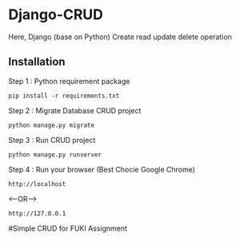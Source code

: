 # Django-CRUD

Here, Django (base on Python) Create read update delete operation 

## Installation

Step 1 : Python requirement package
``` base
pip install -r requirements.txt
```

Step 2 : Migrate Database CRUD project
``` base
python manage.py migrate
```
Step 3 : Run CRUD project
``` base 
python manage.py runserver
```
Step 4 : Run your browser (Best Chocie Google Chrome)
``` base 
http://localhost
```
<--OR-->
``` base 
http://127.0.0.1
```
#Simple CRUD for FUKI Assignment
